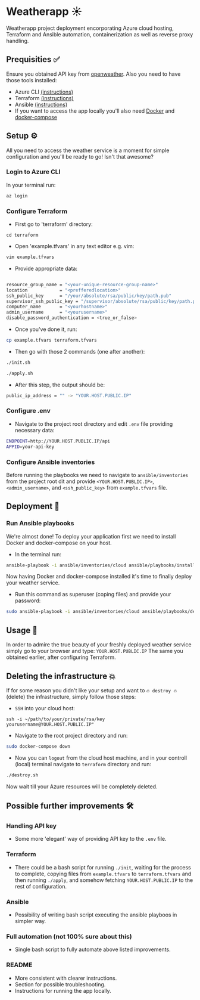 # Weatherapp ☀️
Weatherapp project deployment encorporating Azure cloud hosting, Terraform and Ansible automation, containerization as well as reverse proxy handling.

## Prequisities ✅
Ensure you obtained API key from [openweather](https://openweathermap.org/). Also you need to have those tools installed:
* Azure CLI [(instructions)](https://learn.microsoft.com/en-us/cli/azure/install-azure-cli)
* Terraform [(instructions)](https://developer.hashicorp.com/terraform/tutorials/aws-get-started/install-cli)
* Ansible [(instructions)](https://docs.ansible.com/ansible/latest/installation_guide/intro_installation.html)
* If you want to access the app locally you'll also need [Docker](https://docs.docker.com/get-docker/) and [docker-compose](https://docs.docker.com/compose/install/)

## Setup ⚙️
All you need to access the weather service is a moment for simple configuration and you'll be ready to go! Isn't that awesome?

### Login to Azure CLI
In your terminal run:
```sh
az login
```

### Configure Terraform
* First go to 'terraform' directory:
```
cd terraform
```
* Open 'example.tfvars' in any text editor e.g. vim:
```sh
vim example.tfvars
```
* Provide appropriate data:
```sh

resource_group_name = "<your-unique-resource-group-name>"
location            = "<prefferedlocation>"
ssh_public_key      = "/your/absolute/rsa/public/key/path.pub"
supervisor_ssh_public_key = "/supervisor/absolute/rsa/public/key/path.pub"
computer_name       = "<yourhostname>"
admin_username      = "<yourusername>"
disable_password_authentication = <true_or_false> 
```
* Once you've done it, run:
```sh
cp example.tfvars terraform.tfvars
```
* Then go with those 2 commands (one after another):
```sh
./init.sh
```
```sh
./apply.sh
```
* After this step, the output should be:
```sh
public_ip_address = "" -> "YOUR.HOST.PUBLIC.IP"
```

### Configure .env
* Navigate to the project root directory and edit ``.env`` file providing necessary data:
```sh
ENDPOINT=http://YOUR.HOST.PUBLIC.IP/api
APPID=your-api-key
```
### Configure Ansible inventories
Before running the playbooks we need to navigate to ``ansible/inventories`` from the project root dit and provide ``<YOUR.HOST.PUBLIC.IP>``, ``<admin_username>``, and ``<ssh_public_key>`` from ``example.tfvars`` file.

## Deployment 👷

### Run Ansible playbooks
We're almost done! To deploy your application first we need to install Docker and docker-compose on your host.
* In the terminal run:
```sh
ansible-playbook -i ansible/inventories/cloud ansible/playbooks/install_docker.yml 
```
Now having Docker and docker-compose installed it's time to finally deploy your weather service.
* Run this command as superuser (coping files) and provide your password:
```sh
sudo ansible-playbook -i ansible/inventories/cloud ansible/playbooks/deploy_app.yml 
```

## Usage 💃

In order to admire the true beauty of your freshly deployed weather service simply go to your browser and type:
``YOUR.HOST.PUBLIC.IP``
The same you obtained earlier, after configuring Terraform.

## Deleting the infrastructure 💥
If for some reason you didn't like your setup and want to ``🔥 destroy 🔥`` (delete) the infrastructure, simply follow those steps:
* ``SSH`` into your cloud host:
```ssh
ssh -i ~/path/to/your/private/rsa/key yourusername@YOUR.HOST.PUBLIC.IP"
```
* Navigate to the root project directory and run:
```sh
sudo docker-compose down
```
* Now you can ``logout`` from the cloud host machine, and in your controll (local) terminal navigate to ``terraform`` directory and run:
```sh
./destroy.sh
```
Now wait till your Azure resources will be completely deleted.

## Possible further improvements 🛠️

### Handling API key
* Some more 'elegant' way of providing API key to the ``.env`` file.

### Terraform
* There could be a bash script for running ``./init``, waiting for the process to complete, copying files from ``example.tfvars`` to ``terraform.tfvars`` and then running ``./apply``, and somehow fetching ``YOUR.HOST.PUBLIC.IP`` to the rest of configuration.

### Ansible 
* Possibility of writing bash script executing the ansible playboos in simpler way.

### Full automation (not 100% sure about this)
* Single bash script to fully automate above listed improvements.

### README
* More consistent with clearer instructions. 
* Section for possible troubleshooting.
* Instructions for running the app locally.
